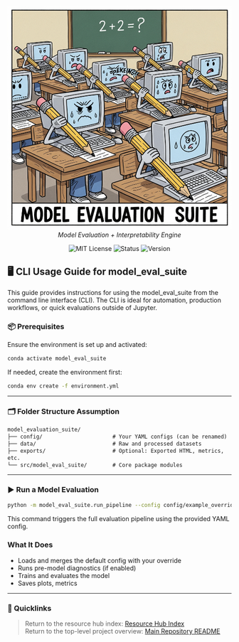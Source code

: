 <p align="center">
  <img src="../../repo_files/hero_banner.png" width="600"/>
  <br>
  <em>Model Evaluation + Interpretability Engine</em>
</p>
<p align="center">
  <img alt="MIT License" src="https://img.shields.io/badge/license-MIT-blue">
  <img alt="Status" src="https://img.shields.io/badge/status-beta-yellow">
  <img alt="Version" src="https://img.shields.io/badge/version-v0.1.0-blueviolet">
</p>

## 🖥️ CLI Usage Guide for model_eval_suite

This guide provides instructions for using the model_eval_suite from the command line interface (CLI). The CLI is ideal for automation, production workflows, or quick evaluations outside of Jupyter.

### 📦 Prerequisites

Ensure the environment is set up and activated:

```bash
conda activate model_eval_suite
```

If needed, create the environment first:

```bash
conda env create -f environment.yml
```

---

### 🗂️ Folder Structure Assumption

```text
model_evaluation_suite/
├── config/                      # Your YAML configs (can be renamed)
├── data/                        # Raw and processed datasets
├── exports/                     # Optional: Exported HTML, metrics, etc.
└── src/model_eval_suite/        # Core package modules
```

---

### ▶️ Run a Model Evaluation

```bash
python -m model_eval_suite.run_pipeline --config config/example_override.yaml
```

This command triggers the full evaluation pipeline using the provided YAML config.

### What It Does

- Loads and merges the default config with your override
- Runs pre-model diagnostics (if enabled)
- Trains and evaluates the model
- Saves plots, metrics

---

### 📎 Quicklinks
> Return to the resource hub index: [Resource Hub Index](../hub_index.md)  
> Return to the top-level project overview: [Main Repository README](../../README.md)

